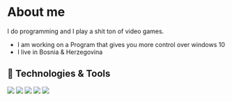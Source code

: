 <!-- More info, tips and tricks for making GitHub Profile README can be found in my article at https://towardsdatascience.com/build-a-stunning-readme-for-your-github-profile-9b80434fe5d7 -->

# About me
I do programming and I play a shit ton of video games.

- I am working on a Program that gives you more control over windows 10
- I live in Bosnia & Herzegovina

## 🔧 Technologies & Tools
![](https://img.shields.io/badge/OS-Windows-informational?style=flat&logo=Windows&logoColor=white&color=2bbc8a)
![](https://img.shields.io/badge/Editor-Visual_Studio_Code-informational?style=flat&logo=visualstudiocode&logoColor=white&color=2bbc8a)
![](https://img.shields.io/badge/Lang-Python-informational?style=flat&logo=python&logoColor=white&color=2bbc8a)
![](https://img.shields.io/badge/Lang-C_Sharp-informational?style=flat&logo=csharp&logoColor=white&color=2bbc8a)
![](https://img.shields.io/badge/Lang-C++-informational?style=flat&logo=cplusplus&logoColor=white&color=2bbc8a)
